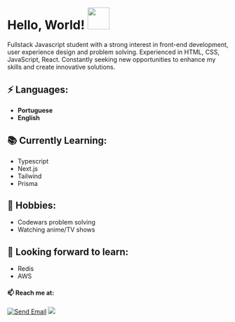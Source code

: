 # Hello, World! <img src="https://media.giphy.com/media/mGcNjsfWAjY5AEZNw6/giphy.gif" width="50">

Fullstack Javascript student with a strong interest in front-end development, user experience design and problem solving.
Experienced in HTML, CSS, JavaScript, React.
Constantly seeking new opportunities to enhance my skills and create innovative solutions.

## ⚡ Languages:
-  **Portuguese**
-   **English**

## 📚 Currently Learning:
- Typescript
- Next.js
- Tailwind
- Prisma


## 📅 Hobbies:
- Codewars problem solving
- Watching anime/TV shows

## 🌱 Looking forward to learn:
- Redis
- AWS

#### 📫 Reach me at:

[![Send Email](https://img.shields.io/badge/Gmail-D14836?style=for-the-badge&logo=gmail&logoColor=white)](mailto:andreymudri@gmail.com)
 <a href="https://www.instagram.com/andreymudri/"><img src="https://img.shields.io/badge/instagram-%23dc2743.svg?&style=for-the-badge&logo=instagram&logoColor=white" /></a>

